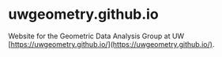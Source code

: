 # uwgeometry.github.io

Website for the Geometric Data Analysis Group at UW [https://uwgeometry.github.io/](https://uwgeometry.github.io/).
